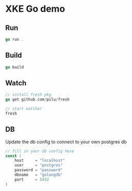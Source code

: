# XKE Go demo

## Run
```go
go run .
```

## Build 
```go
go build
```

## Watch
```go
// install fresh pkg
go get github.com/pilu/fresh

// start watcher
fresh
```

## DB
Update the db config to connect to your own postgres db

```go
// fill in your db config here
const (
	host     = "localhost"
	user     = "postgres"
	password = "password"
	dbname   = "golangdb"
	port     = 5432
)
```
